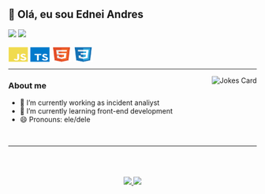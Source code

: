 ## 🫡 Olá, eu sou Ednei Andres

<div>
<img height="172em" src="https://github-readme-stats.vercel.app/api?username=EdneiAndres&show_icons=true&theme=gotham">
<img height="172em" src="https://github-readme-stats.vercel.app/api/top-langs/?username=EdneiAndres&layout=compact&theme=gotham">
</div>

<div style="display: inline_block"><br>
  <img align="center" alt="Ednei-Js" height="30" width="40" src="https://raw.githubusercontent.com/devicons/devicon/master/icons/javascript/javascript-plain.svg">
  <img align="center" alt="Ednei-Ts" height="30" width="40" src="https://raw.githubusercontent.com/devicons/devicon/master/icons/typescript/typescript-plain.svg">
  <img align="center" alt="Ednei-HTML" height="30" width="40" src="https://raw.githubusercontent.com/devicons/devicon/master/icons/html5/html5-original.svg">
  <img align="center" alt="Ednei-CSS" height="30" width="40" src="https://raw.githubusercontent.com/devicons/devicon/master/icons/css3/css3-original.svg">
</div>
<hr>

<img align="right" src="https://readme-jokes.vercel.app/api" alt="Jokes Card" />

### About me

- 🔭 I’m currently working as incident analiyst
- 🌱 I’m currently learning front-end development 
- 😄 Pronouns: ele/dele
<br>
<hr>
<br/>
<br/>
<p align="center">
  <a href="https://github.com/piyushsuthar/github-readme-quotes">
    <img src="https://quotes-github-readme.vercel.app/api?theme=dracula">
  </a>
  <img src="https://i.pinimg.com/originals/03/6b/29/036b2969dcd09ae9d16515681632121a.gif" width="280px">
</p>

